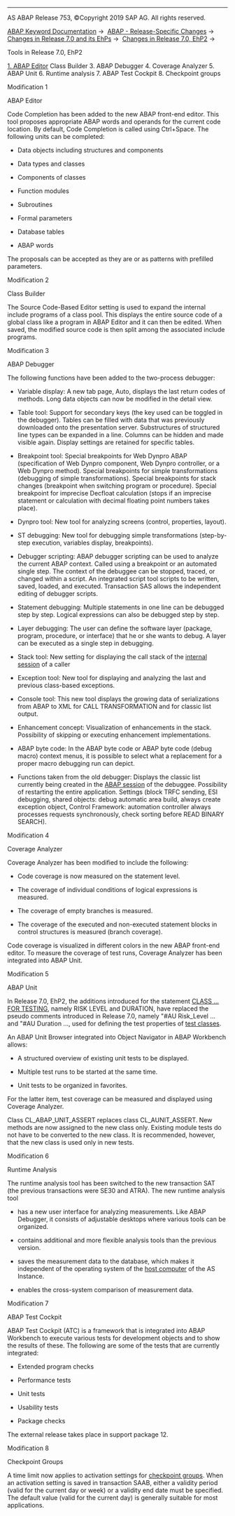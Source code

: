   

* * *

AS ABAP Release 753, ©Copyright 2019 SAP AG. All rights reserved.

[ABAP Keyword Documentation](javascript:call_link\('abenabap.htm'\)) →  [ABAP - Release-Specific Changes](javascript:call_link\('abennews.htm'\)) →  [Changes in Release 7.0 and its EhPs](javascript:call_link\('abennews-70_ehps.htm'\)) →  [Changes in Release 7.0, EhP2](javascript:call_link\('abennews-71.htm'\)) → 

Tools in Release 7.0, EhP2

[1\. ABAP Editor](#!ABAP_MODIFICATION_1@1@)
Class Builder
3\. ABAP Debugger
4\. Coverage Analyzer
5\. ABAP Unit
6\. Runtime analysis
7\. ABAP Test Cockpit
8\. Checkpoint groups

Modification 1

ABAP Editor

Code Completion has been added to the new ABAP front-end editor. This tool proposes appropriate ABAP words and operands for the current code location. By default, Code Completion is called using Ctrl+Space. The following units can be completed:

-   Data objects including structures and components
    
-   Data types and classes
    
-   Components of classes
    
-   Function modules
    
-   Subroutines
    
-   Formal parameters
    
-   Database tables
    
-   ABAP words
    

The proposals can be accepted as they are or as patterns with prefilled parameters.

Modification 2

Class Builder

The Source Code-Based Editor setting is used to expand the internal include programs of a class pool. This displays the entire source code of a global class like a program in ABAP Editor and it can then be edited. When saved, the modified source code is then split among the associated include programs.

Modification 3

ABAP Debugger

The following functions have been added to the two-process debugger:

-   Variable display:
    A new tab page, Auto, displays the last return codes of methods.
    Long data objects can now be modified in the detail view.
    
-   Table tool:
    Support for secondary keys (the key used can be toggled in the debugger).
    Tables can be filled with data that was previously downloaded onto the presentation server.
    Substructures of structured line types can be expanded in a line.
    Columns can be hidden and made visible again.
    Display settings are retained for specific tables.
    
-   Breakpoint tool:
    Special breakpoints for Web Dynpro ABAP (specification of Web Dynpro component, Web Dynpro controller, or a Web Dynpro method).
    Special breakpoints for simple transformations (debugging of simple transformations).
    Special breakpoints for stack changes (breakpoint when switching program or procedure).
    Special breakpoint for imprecise Decfloat calculation (stops if an imprecise statement or calculation with decimal floating point numbers takes place).
    
-   Dynpro tool:
    New tool for analyzing screens (control, properties, layout).
    
-   ST debugging:
    New tool for debugging simple transformations (step-by-step execution, variables display, breakpoints).
    
-   Debugger scripting:
    ABAP debugger scripting can be used to analyze the current ABAP context.
    Called using a breakpoint or an automated single step.
    The context of the debuggee can be stopped, traced, or changed within a script.
    An integrated script tool scripts to be written, saved, loaded, and executed.
    Transaction SAS allows the independent editing of debugger scripts.
    
-   Statement debugging:
    Multiple statements in one line can be debugged step by step.
    Logical expressions can also be debugged step by step.
    
-   Layer debugging:
    The user can define the software layer (package, program, procedure, or interface) that he or she wants to debug.
    A layer can be executed as a single step in debugging.
    
-   Stack tool:
    New setting for displaying the call stack of the [internal session](javascript:call_link\('abeninternal_session_glosry.htm'\) "Glossary Entry") of a caller
    
-   Exception tool:
    New tool for displaying and analyzing the last and previous class-based exceptions.
    
-   Console tool:
    This new tool displays the growing data of serializations from ABAP to XML for CALL TRANSFORMATION and for classic list output.
    
-   Enhancement concept:
    Visualization of enhancements in the stack.
    Possibility of skipping or executing enhancement implementations.
    
-   ABAP byte code:
    In the ABAP byte code or ABAP byte code (debug macro) context menus, it is possible to select what a replacement for a proper macro debugging run can depict.
    
-   Functions taken from the old debugger:
    Displays the classic list currently being created in the [ABAP session](javascript:call_link\('abenmain_session_glosry.htm'\) "Glossary Entry") of the debuggee.
    Possibility of restarting the entire application.
    Settings (block TRFC sending, ESI debugging, shared objects: debug automatic area build, always create exception object, Control Framework: automation controller always processes requests synchronously, check sorting before READ BINARY SEARCH).
    

Modification 4

Coverage Analyzer

Coverage Analyzer has been modified to include the following:

-   Code coverage is now measured on the statement level.
    
-   The coverage of individual conditions of logical expressions is measured.
    
-   The coverage of empty branches is measured.
    
-   The coverage of the executed and non-executed statement blocks in control structures is measured (branch coverage).
    

Code coverage is visualized in different colors in the new ABAP front-end editor. To measure the coverage of test runs, Coverage Analyzer has been integrated into ABAP Unit.

Modification 5

ABAP Unit

In Release 7.0, EhP2, the additions introduced for the statement [CLASS ... FOR TESTING](javascript:call_link\('abapclass_for_testing.htm'\)), namely RISK LEVEL and DURATION, have replaced the pseudo comments introduced in Release 7.0, namely "#AU Risk\_Level ... and "#AU Duration ..., used for defining the test properties of [test classes](javascript:call_link\('abentest_class_glosry.htm'\) "Glossary Entry").

An ABAP Unit Browser integrated into Object Navigator in ABAP Workbench allows:

-   A structured overview of existing unit tests to be displayed.
    
-   Multiple test runs to be started at the same time.
    
-   Unit tests to be organized in favorites.
    

For the latter item, test coverage can be measured and displayed using Coverage Analyzer.

Class CL\_ABAP\_UNIT\_ASSERT replaces class CL\_AUNIT\_ASSERT. New methods are now assigned to the new class only. Existing module tests do not have to be converted to the new class. It is recommended, however, that the new class is used only in new tests.

Modification 6

Runtime Analysis

The runtime analysis tool has been switched to the new transaction SAT (the previous transactions were SE30 and ATRA). The new runtime analysis tool

-   has a new user interface for analyzing measurements. Like ABAP Debugger, it consists of adjustable desktops where various tools can be organized.
    
-   contains additional and more flexible analysis tools than the previous version.
    
-   saves the measurement data to the database, which makes it independent of the operating system of the [host computer](javascript:call_link\('abenhost_computer_glosry.htm'\) "Glossary Entry") of the AS Instance.
    
-   enables the cross-system comparison of measurement data.
    

Modification 7

ABAP Test Cockpit

ABAP Test Cockpit (ATC) is a framework that is integrated into ABAP Workbench to execute various tests for development objects and to show the results of these. The following are some of the tests that are currently integrated:

-   Extended program checks
    
-   Performance tests
    
-   Unit tests
    
-   Usability tests
    
-   Package checks
    

The external release takes place in support package 12.

Modification 8

Checkpoint Groups

A time limit now applies to activation settings for [checkpoint groups](javascript:call_link\('abencheckpoint_group_glosry.htm'\) "Glossary Entry"). When an activation setting is saved in transaction SAAB, either a validity period (valid for the current day or week) or a validity end date must be specified. The default value (valid for the current day) is generally suitable for most applications.